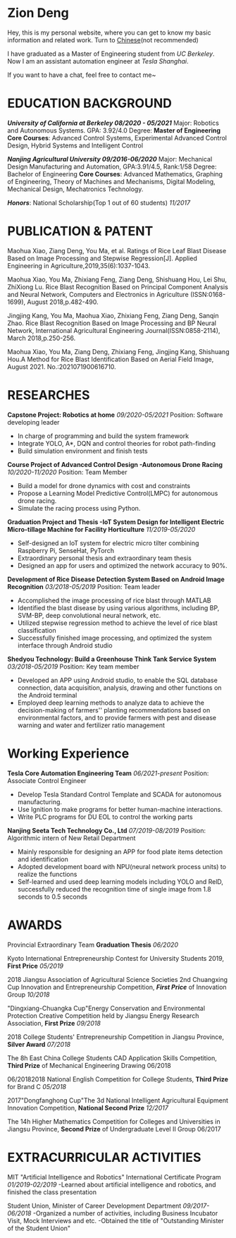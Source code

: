 # Zion Deng

Hey, this is my personal website, where you can get to know my basic information and related work. Turn to [Chinese](http://ziondeng.com/zh.php?tdsourcetag=s_pctim_aiomsg)(not recommended)

I have graduated as a Master of Engineering student from *UC Berkeley*. Now I am an assistant automation engineer at *Tesla Shanghai*.

If you want to have a chat, feel free to contact me~

# EDUCATION BACKGROUND

***University of California at Berkeley   08/2020 - 05/2021***
Major: Robotics and Autonomous Systems. GPA: 3.92/4.0
Degree: **Master of Engineering**
**Core Courses**: Advanced Control Systems, Experimental Advanced Control Design, Hybrid Systems and Intelligent Control

***Nanjing Agricultural University    09/2016-06/2020***
Major: Mechanical Design Manufacturing and Automation, GPA:3.91/4.5, Rank:1/58
Degree: Bachelor of Engineering
**Core Courses**: Advanced Mathematics, Graphing of Engineering, Theory of Machines and Mechanisms, Digital Modeling, Mechanical Design, Mechatronics Technology.

***Honors***: National Scholarship(Top 1 out of 60 students)  *11/2017*

# PUBLICATION & PATENT

Maohua Xiao, Ziang Deng, You Ma, et al. Ratings of Rice Leaf Blast Disease Based on Image Processing and Stepwise Regression[J]. Applied Engineering in Agriculture,2019,35(6):1037-1043.

Maohua Xiao, You Ma, Zhixiang Feng, Ziang Deng, Shishuang Hou, Lei Shu, ZhiXiong Lu. Rice Blast Recognition Based on Principal Component Analysis and Neural Network, Computers and Electronics in Agriculture (ISSN:0168-1699), August 2018,p.482-490.

Jingjing Kang, You Ma, Maohua Xiao, Zhixiang Feng, Ziang Deng, Sanqin Zhao. Rice Blast Recognition Based on Image Processing and BP Neural Network, International Agricultural Engineering Journal(ISSN:0858-2114), March 2018,p.250-256.

Maohua Xiao, You Ma, Ziang Deng, Zhixiang Feng, Jingjing Kang, Shishuang Hou.A Method for Rice Blast Identification Based on Aerial Field Image, August 2021. No.:2021071900616710.

# RESEARCHES

**Capstone Project: Robotics at home** *09/2020-05/2021*
Position: Software developing leader

* In charge of programming and build the system framework
* Integrate YOLO, A*, DQN and control theories for robot path-finding
* Build simulation environment and finish tests

**Course Project of Advanced Control Design -Autonomous Drone Racing**   *10/2020-11/2020*
Position: Team Member

* Build a model for drone dynamics with cost and constraints
* Propose a Learning Model Predictive Control(LMPC) for autonomous drone racing.
* Simulate the racing process using Python.

**Graduation Project and Thesis -IoT System Design for Intelligent Electric Micro-tillage Machine for Facility Horticulture**     *11/2019-05/2020*

* Self-designed an IoT system for electric micro tilter combining Raspberry Pi, SenseHat, PyTorch
* Extraordinary personal thesis and extraordinary team thesis
* Designed an app for users and optimized the network accuracy to 90%.

**Development of Rice Disease Detection System Based on Android Image Recognition**     *03/2018-05/2019*
Position: Team leader

* Accomplished the image processing of rice blast through MATLAB
* Identified the blast disease by using various algorithms, including BP, SVM-BP, deep convolutional neural network, etc.
* Utilized stepwise regression method to achieve the level of rice blast classification
* Successfully finished image processing, and optimized the system interface through Android studio

**Shedyou Technology: Build a Greenhouse Think Tank Service System**   *03/2018-05/2019*
Position: Key team member

* Developed an APP using Android studio, to enable the SQL database connection, data acquisition, analysis, drawing and other functions on the Android terminal
* Employed deep learning methods to analyze data to achieve the decision-making of farmers'' planting recommendations based on environmental factors, and to provide farmers with pest and disease warning and water and fertilizer ratio management

# Working Experience

**Tesla Core Automation Engineering Team** *06/2021-present*
Position: Associate Control Engineer

* Develop Tesla Standard Control Template and SCADA for autonomous manufacturing.
* Use Ignition to make programs for better human-machine interactions.
* Write PLC programs for DU EOL to control the working parts

**Nanjing Seeta Tech Technology Co., Ltd**   *07/2019-08/2019*
Position: Algorithmic intern of New Retail Department

* Mainly responsible for designing an APP for food plate items detection and identification
* Adopted development board with NPU(neural network process units) to realize the functions
* Self-learned and used deep learning models including YOLO and RelD, successfully reduced the recognition time of single image from 1.8 seconds to 0.5 seconds

# AWARDS

Provincial Extraordinary Team **Graduation Thesis**  *06/2020*

Kyoto International Entrepreneurship Contest for University Students 2019, **First Price** *05/2019*

2018 Jiangsu Association of Agricultural Science Societies 2nd Chuangxing Cup Innovation and Entrepreneurship Competition, ***First Price*** of Innovation Group *10/2018*

"Dingxiang-Chuangka Cup"Energy Conservation and Environmental Protection Creative Competition held by Jiangsu Energy Research Association, **First Prize**  *09/2018*

2018 College Students' Entrepreneurship Competition in Jiangsu Province, **Silver Award** *07/2018*

The 8h East China College Students CAD Application Skills Competition, **Third Prize** of Mechanical Engineering Drawing  06/2018

06/20182018 National English Competition for College Students, **Third Prize** for Brand C *05/2018*

2017"Dongfanghong Cup"The 3d National Intelligent Agricultural Equipment Innovation Competition, **National Second Prize**  *12/2017*

The 14h Higher Mathematics Competition for Colleges and Universities in Jiangsu Province, **Second Prize** of Undergraduate Level II Group  06/2017

# EXTRACURRICULAR ACTIVITIES

MIT "Artificial Intelligence and Robotics" International Certificate Program  *01/2019-02/2019*
-Learned about artificial intelligence and robotics, and finished the class presentation

Student Union, Minister of Career Development Department   *09/2017-06/2018*
-Organized a number of activities, including Business Incubator Visit, Mock Interviews and etc.
-Obtained the title of "Outstanding Minister of the Student Union"
